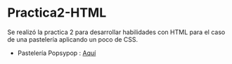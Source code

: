 # Practica2-HTML
Se realizó la practica 2 para desarrollar habilidades con HTML para el caso de una pastelería aplicando un poco de CSS.

- Pastelería Popsypop : [Aquí](https://github.com/Punchfire/Practica2-HTML/blob/main/Popsypop.html)
